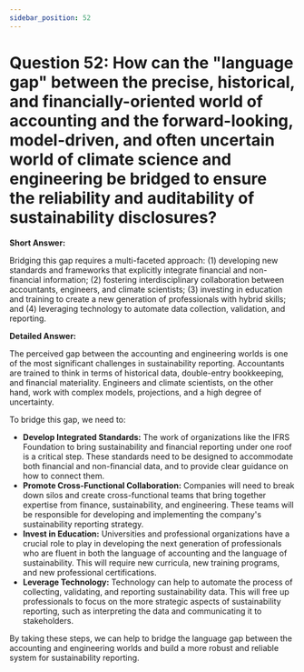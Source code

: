 ```yaml
---
sidebar_position: 52
---
```


# Question 52: How can the "language gap" between the precise, historical, and financially-oriented world of accounting and the forward-looking, model-driven, and often uncertain world of climate science and engineering be bridged to ensure the reliability and auditability of sustainability disclosures?

**Short Answer:**

Bridging this gap requires a multi-faceted approach: (1) developing new standards and frameworks that explicitly integrate financial and non-financial information; (2) fostering interdisciplinary collaboration between accountants, engineers, and climate scientists; (3) investing in education and training to create a new generation of professionals with hybrid skills; and (4) leveraging technology to automate data collection, validation, and reporting.

**Detailed Answer:**

The perceived gap between the accounting and engineering worlds is one of the most significant challenges in sustainability reporting. Accountants are trained to think in terms of historical data, double-entry bookkeeping, and financial materiality. Engineers and climate scientists, on the other hand, work with complex models, projections, and a high degree of uncertainty.

To bridge this gap, we need to:

*   **Develop Integrated Standards:** The work of organizations like the IFRS Foundation to bring sustainability and financial reporting under one roof is a critical step. These standards need to be designed to accommodate both financial and non-financial data, and to provide clear guidance on how to connect them.
*   **Promote Cross-Functional Collaboration:** Companies will need to break down silos and create cross-functional teams that bring together expertise from finance, sustainability, and engineering. These teams will be responsible for developing and implementing the company's sustainability reporting strategy.
*   **Invest in Education:** Universities and professional organizations have a crucial role to play in developing the next generation of professionals who are fluent in both the language of accounting and the language of sustainability. This will require new curricula, new training programs, and new professional certifications.
*   **Leverage Technology:** Technology can help to automate the process of collecting, validating, and reporting sustainability data. This will free up professionals to focus on the more strategic aspects of sustainability reporting, such as interpreting the data and communicating it to stakeholders.

By taking these steps, we can help to bridge the language gap between the accounting and engineering worlds and build a more robust and reliable system for sustainability reporting.
